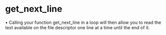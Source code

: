 # get_next_line
• Calling your function get_next_line in a loop will then allow you to read the text available on the file descriptor one line at a time until the end of it.

